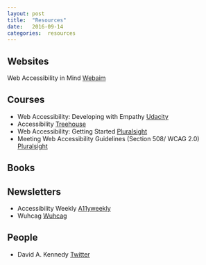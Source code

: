 ```yaml
---
layout: post
title:  "Resources"
date:   2016-09-14
categories:  resources
---
```


## Websites
Web Accessibility in Mind <a href="http://webaim.org/">Webaim</a>

## Courses
- Web Accessibility: Developing with Empathy <a href="https://www.udacity.com/course/web-accessibility--ud891">Udacity</a>
- Accessibility <a href="https://teamtreehouse.com/library/accessibility">Treehouse</a>
- Web Accessibility: Getting Started <a href="https://www.pluralsight.com/courses/web-accessibility-getting-started">Pluralsight</a>
- Meeting Web Accessibility Guidelines (Section 508/ WCAG 2.0) <a href="https://www.pluralsight.com/courses/web-accessibility-meeting-guidelines">Pluralsight</a>

## Books

## Newsletters
- Accessibility Weekly <a href="http://a11yweekly.com/">A11yweekly</a>
- Wuhcag <a href="https://www.wuhcag.com/">Wuhcag</a>

## People
- David A. Kennedy <a href="https://twitter.com/davidakennedy">Twitter</a>